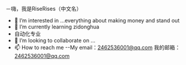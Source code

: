 －嗨，我是RiseRises（中文名）
- 👀 I’m interested in ...everything about making money and stand out
- 🌱 I’m currently learning zidonghua
- 自动化专业
- 💞️ I’m looking to collaborate on ...
- 📫 How to reach me --My email：2462536001@qq.com   我的邮箱：2462536001@qq.com

<!---
RiseRises/RiseRises is a ✨ special ✨ repository because its `README.md` (this file) appears on your GitHub profile.
You can click the Preview link to take a look at your changes.
--->
